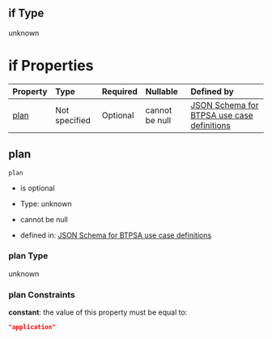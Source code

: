 ## if Type

unknown

# if Properties

| Property      | Type          | Required | Nullable       | Defined by                                                                                                                                                                                                                                    |
| :------------ | :------------ | :------- | :------------- | :-------------------------------------------------------------------------------------------------------------------------------------------------------------------------------------------------------------------------------------------- |
| [plan](#plan) | Not specified | Optional | cannot be null | [JSON Schema for BTPSA use case definitions](btpsa-usecase-properties-services-items-allof-1-then-allof-117-then-allof-1-if-properties-plan.md "undefined#/properties/services/items/allOf/1/then/allOf/117/then/allOf/1/if/properties/plan") |

## plan



`plan`

*   is optional

*   Type: unknown

*   cannot be null

*   defined in: [JSON Schema for BTPSA use case definitions](btpsa-usecase-properties-services-items-allof-1-then-allof-117-then-allof-1-if-properties-plan.md "undefined#/properties/services/items/allOf/1/then/allOf/117/then/allOf/1/if/properties/plan")

### plan Type

unknown

### plan Constraints

**constant**: the value of this property must be equal to:

```json
"application"
```
